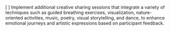 [ ] Implement additional creative sharing sessions that integrate a variety of techniques such as guided breathing exercises, visualization, nature-oriented activities, music, poetry, visual storytelling, and dance, to enhance emotional journeys and artistic expressions based on participant feedback.